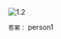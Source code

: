 ![1.2](https://images.gitee.com/uploads/images/2021/0416/120455_ec7a9038_1720749.png '1.2.png')

`答案：`
person1
